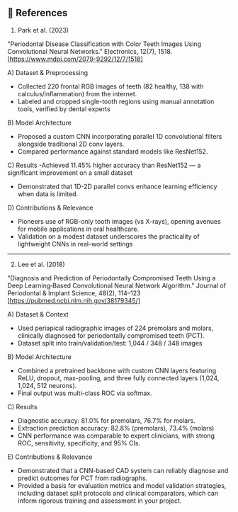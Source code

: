 
## 🔬 References
1. Park et al. (2023)
   
  "Periodontal Disease Classification with Color Teeth Images Using Convolutional Neural Networks." Electronics, 12(7), 1518.
                                    [https://www.mdpi.com/2079-9292/12/7/1518]
   
A) Dataset & Preprocessing
  - Collected 220 frontal RGB images of teeth (82 healthy, 138 with calculus/inflammation) from the internet.
  - Labeled and cropped single-tooth regions using manual annotation tools, verified by dental experts

B) Model Architecture
  - Proposed a custom CNN incorporating parallel 1D convolutional filters alongside traditional 2D conv layers.
  - Compared performance against standard models like ResNet152.

C) Results
  -Achieved 11.45% higher accuracy than ResNet152 — a significant improvement on a small dataset
  - Demonstrated that 1D-2D parallel convs enhance learning efficiency when data is limited.


D) Contributions & Relevance
  - Pioneers use of RGB-only tooth images (vs X-rays), opening avenues for mobile applications in oral healthcare.
  - Validation on a modest dataset underscores the practicality of lightweight CNNs in real-world settings



-------------------------------------------------------------------------------------------------


2. Lee et al. (2018)
   
  "Diagnosis and Prediction of Periodontally Compromised Teeth Using a Deep Learning‑Based Convolutional Neural Network Algorithm." Journal of Periodontal & Implant Science, 48(2), 114–123 
  [https://pubmed.ncbi.nlm.nih.gov/38179345/]
   
A) Dataset & Context
  - Used periapical radiographic images of 224 premolars and molars, clinically diagnosed for periodontally compromised teeth (PCT).
  - Dataset split into train/validation/test: 1,044 / 348 / 348 images

B)  Model Architecture
  - Combined a pretrained backbone with custom CNN layers featuring ReLU, dropout, max-pooling, and three fully connected layers (1,024, 1,024, 512 neurons).
  - Final output was multi-class ROC via softmax.

C) Results
  - Diagnostic accuracy: 81.0% for premolars, 76.7% for molars.
  - Extraction prediction accuracy: 82.8% (premolars), 73.4% (molars) 
  - CNN performance was comparable to expert clinicians, with strong ROC, sensitivity, specificity, and 95% CIs.

E) Contributions & Relevance
  - Demonstrated that a CNN-based CAD system can reliably diagnose and predict outcomes for PCT from radiographs.
  - Provided a basis for evaluation metrics and model validation strategies, including dataset split protocols and clinical comparators, which can inform rigorous training and assessment in your project.

